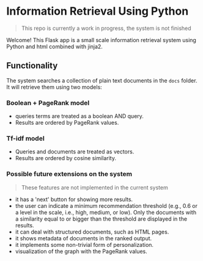 # Information Retrieval Using Python

> This repo is currently a work in progress, the system is not finished

Welcome! This Flask app is a small scale information retrieval system using Python and html combined with jinja2.

## Functionality

The system searches a collection of plain text documents in the `docs` folder.
It will retrieve them using two models:

### Boolean + PageRank model

* queries terms are treated as a boolean AND query.
* Results are ordered by PageRank values.

### Tf-idf model

* Queries and documents are treated as vectors.
* Results are ordered by cosine similarity.

### Possible future extensions on the system

> These features are not implemented in the current system

* it has a 'next' button for showing  more results.
* the user can indicate a minimum recommendation threshold (e.g., 0.6 or a level in the scale, i.e., high, medium, or low). Only the documents with a similarity equal to or bigger than the threshold are displayed in the results.
* it can deal with structured documents, such as HTML pages.
* it shows metadata of documents in the ranked output.
* it implements some non-trivial form of personalization.
* visualization of the graph with the PageRank values.
